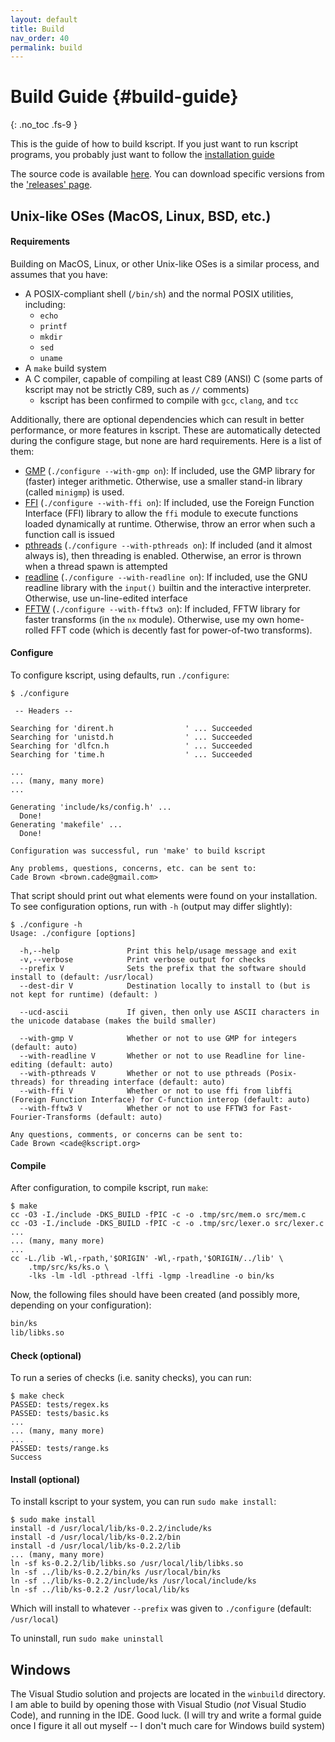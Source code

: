 ```yaml
---
layout: default
title: Build
nav_order: 40
permalink: build
---
```


# Build Guide {#build-guide}
{: .no_toc .fs-9 }

This is the guide of how to build kscript. If you just want to run kscript programs, you probably just want to follow the [installation guide](/install)

The source code is available [here](https://github.com/chemicaldevelopment/kscript). You can download specific versions from the ['releases' page](https://github.com/ChemicalDevelopment/kscript/releases).

## Unix-like OSes (MacOS, Linux, BSD, etc.)

#### Requirements

Building on MacOS, Linux, or other Unix-like OSes is a similar process, and assumes that you have:

  * A POSIX-compliant shell (`/bin/sh`) and the normal POSIX utilities, including:
    * `echo`
    * `printf`
    * `mkdir`
    * `sed`
    * `uname`
  * A `make` build system
  * A C compiler, capable of compiling at least C89 (ANSI) C (some parts of kscript may not be strictly C89, such as `//` comments)
    * kscript has been confirmed to compile with `gcc`, `clang`, and `tcc`

Additionally, there are optional dependencies which can result in better performance, or more features in kscript. These are automatically detected during the configure stage, but none are hard requirements. Here is a list of them:

  * [GMP](https://gmplib.org/) (`./configure --with-gmp on`): If included, use the GMP library for (faster) integer arithmetic. Otherwise, use a smaller stand-in library (called `minigmp`) is used.
  * [FFI](https://sourceware.org/libffi/) (`./configure --with-ffi on`): If included, use the Foreign Function Interface (FFI) library to allow the `ffi` module to execute functions loaded dynamically at runtime. Otherwise, throw an error when such a function call is issued
  * [pthreads](https://en.wikipedia.org/wiki/POSIX_Threads) (`./configure --with-pthreads on`): If included (and it almost always is), then threading is enabled. Otherwise, an error is thrown when a thread spawn is attempted
  * [readline](https://tiswww.case.edu/php/chet/readline/rltop.html) (`./configure --with-readline on`): If included, use the GNU readline library with the `input()` builtin and the interactive interpreter. Otherwise, use un-line-edited interface
  * [FFTW](http://www.fftw.org/) (`./configure --with-fftw3 on`): If included, FFTW library for faster transforms (in the `nx` module). Otherwise, use my own home-rolled FFT code (which is decently fast for power-of-two transforms).


#### Configure

To configure kscript, using defaults, run `./configure`:

```shell
$ ./configure

 -- Headers -- 

Searching for 'dirent.h                ' ... Succeeded
Searching for 'unistd.h                ' ... Succeeded
Searching for 'dlfcn.h                 ' ... Succeeded
Searching for 'time.h                  ' ... Succeeded

...
... (many, many more)
...

Generating 'include/ks/config.h' ...
  Done!
Generating 'makefile' ...
  Done!

Configuration was successful, run 'make' to build kscript

Any problems, questions, concerns, etc. can be sent to:
Cade Brown <brown.cade@gmail.com>
```

That script should print out what elements were found on your installation. To see configuration options, run with `-h` (output may differ slightly):

```shell
$ ./configure -h
Usage: ./configure [options]

  -h,--help               Print this help/usage message and exit
  -v,--verbose            Print verbose output for checks
  --prefix V              Sets the prefix that the software should install to (default: /usr/local)
  --dest-dir V            Destination locally to install to (but is not kept for runtime) (default: )

  --ucd-ascii             If given, then only use ASCII characters in the unicode database (makes the build smaller)

  --with-gmp V            Whether or not to use GMP for integers (default: auto)
  --with-readline V       Whether or not to use Readline for line-editing (default: auto)
  --with-pthreads V       Whether or not to use pthreads (Posix-threads) for threading interface (default: auto)
  --with-ffi V            Whether or not to use ffi from libffi (Foreign Function Interface) for C-function interop (default: auto)
  --with-fftw3 V          Whether or not to use FFTW3 for Fast-Fourier-Transforms (default: auto)

Any questions, comments, or concerns can be sent to:
Cade Brown <cade@kscript.org>
```

#### Compile

After configuration, to compile kscript, run `make`:

```shell
$ make
cc -O3 -I./include -DKS_BUILD -fPIC -c -o .tmp/src/mem.o src/mem.c
cc -O3 -I./include -DKS_BUILD -fPIC -c -o .tmp/src/lexer.o src/lexer.c
...
... (many, many more)
...
cc -L./lib -Wl,-rpath,'$ORIGIN' -Wl,-rpath,'$ORIGIN/../lib' \
	.tmp/src/ks/ks.o \
	-lks -lm -ldl -pthread -lffi -lgmp -lreadline -o bin/ks
```

Now, the following files should have been created (and possibly more, depending on your configuration):

```bash
bin/ks
lib/libks.so
```

#### Check (optional)

To run a series of checks (i.e. sanity checks), you can run:

```shell
$ make check
PASSED: tests/regex.ks
PASSED: tests/basic.ks
...
... (many, many more)
...
PASSED: tests/range.ks
Success
```

#### Install (optional)

To install kscript to your system, you can run `sudo make install`:

```shell
$ sudo make install
install -d /usr/local/lib/ks-0.2.2/include/ks
install -d /usr/local/lib/ks-0.2.2/bin
install -d /usr/local/lib/ks-0.2.2/lib
... (many, many more)
ln -sf ks-0.2.2/lib/libks.so /usr/local/lib/libks.so
ln -sf ../lib/ks-0.2.2/bin/ks /usr/local/bin/ks
ln -sf ../lib/ks-0.2.2/include/ks /usr/local/include/ks
ln -sf ../lib/ks-0.2.2 /usr/local/lib/ks
```

Which will install to whatever `--prefix` was given to `./configure` (default: `/usr/local`)

To uninstall, run `sudo make uninstall`


## Windows

The Visual Studio solution and projects are located in the `winbuild` directory. I am able to build by opening those with Visual Studio (*not* Visual Studio Code), and running in the IDE. Good luck. (I will try and write a formal guide once I figure it all out myself -- I don't much care for Windows build system)

